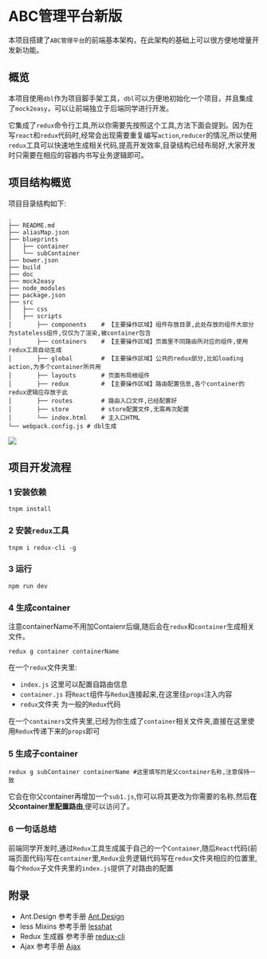 # ABC管理平台新版

本项目搭建了`ABC管理平台`的前端基本架构，在此架构的基础上可以很方便地增量开发新功能。

## 概览
本项目使用`dbl`作为项目脚手架工具，`dbl`可以方便地初始化一个项目，并且集成了`mock2easy`，可以让前端独立于后端同学进行开发。

它集成了`redux`命令行工具,所以你需要先按照这个工具,方法下面会提到。因为在写`react`和`redux`代码时,经常会出现需要重复编写`action`,`reducer`的情况,所以使用`redux`工具可以快速地生成相关代码,提高开发效率,目录结构已经布局好,大家开发时只需要在相应的容器内书写业务逻辑即可。

## 项目结构概览
项目目录结构如下:
```
.
├── README.md
├── aliasMap.json
├── blueprints
│   ├── container
│   └── subContainer
├── bower.json
├── build
├── doc
├── mock2easy
├── node_modules
├── package.json
├── src
│   ├── css 
│   ├── scripts 
│       ├── components    # 【主要操作区域】组件存放目录,此处存放的组件大部分为stateless组件,仅仅为了渲染,被container包含
│       ├── containers    # 【主要操作区域】页面里不同路由所对应的组件,使用redux工具自动生成
│       ├── global        # 【主要操作区域】公共的redux部分,比如loading action,为多个container所共用
│       ├── layouts       # 页面布局根组件
│       ├── redux         # 【主要操作区域】路由配置信息,各个container的redux逻辑应存放于此
│       ├── routes        # 路由入口文件,已经配置好
│       ├── store         # store配置文件,无需再次配置
│       └── index.html    # 主入口HTML
└── webpack.config.js # dbl生成
```
![](https://img.alicdn.com/tps/TB1NwDXLpXXXXXDXVXXXXXXXXXX-3795-3541.jpg)
## 项目开发流程
### 1 安装依赖

```
tnpm install 
```

### 2 安装`redux`工具

```
tnpm i redux-cli -g
```

### 3 运行

```
npm run dev
```

### 4 生成container

注意containerName不用加Contaienr后缀,随后会在`redux`和`container`生成相关文件。

```
redux g container containerName
```

在一个`redux`文件夹里:
- `index.js` 这里可以配置自路由信息
- `container.js` 将`React`组件与`Redux`连接起来,在这里往`props`注入内容
- `redux`文件夹 为一般的`Redux`代码

在一个`containers`文件夹里,已经为你生成了`container`相关文件夹,直接在这里使用`Redux`传递下来的`props`即可

### 5 生成子container

```
redux g subContainer containerName #这里填写的是父container名称,注意保持一致
```

它会在你父container再增加一个`sub1.js`,你可以将其更改为你需要的名称,然后**在父container里配置路由**,便可以访问了。

### 6 一句话总结

前端同学开发时,通过`Redux`工具生成属于自己的一个`Container`,随后`React`代码(前端页面代码)写在`container`里,`Redux`业务逻辑代码写在`redux`文件夹相应的位置里,每个`Redux`子文件夹里的`index.js`提供了对路由的配置

## 附录
- Ant.Design 参考手册  [Ant.Design](http://ant.design/)
- less Mixins 参考手册 [lesshat](https://github.com/madebysource/lesshat/blob/master/README.md)
- Redux 生成器 参考手册 [redux-cli](https://github.com/SpencerCDixon/redux-cli)
- Ajax 参考手册 [Ajax](https://github.com/fdaciuk/ajax)
